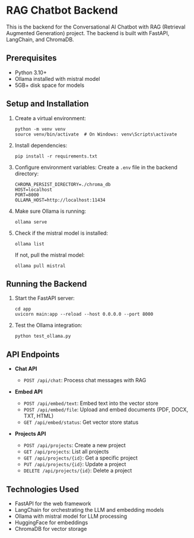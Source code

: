 # RAG Chatbot Backend

This is the backend for the Conversational AI Chatbot with RAG (Retrieval Augmented Generation) project. The backend is built with FastAPI, LangChain, and ChromaDB.

## Prerequisites

- Python 3.10+
- Ollama installed with mistral model
- 5GB+ disk space for models

## Setup and Installation

1. Create a virtual environment:
   ```
   python -m venv venv
   source venv/bin/activate  # On Windows: venv\Scripts\activate
   ```

2. Install dependencies:
   ```
   pip install -r requirements.txt
   ```

3. Configure environment variables:
   Create a `.env` file in the backend directory:
   ```
   CHROMA_PERSIST_DIRECTORY=./chroma_db
   HOST=localhost
   PORT=8000
   OLLAMA_HOST=http://localhost:11434
   ```

4. Make sure Ollama is running:
   ```
   ollama serve
   ```

5. Check if the mistral model is installed:
   ```
   ollama list
   ```

   If not, pull the mistral model:
   ```
   ollama pull mistral
   ```

## Running the Backend

1. Start the FastAPI server:
   ```
   cd app
   uvicorn main:app --reload --host 0.0.0.0 --port 8000
   ```

2. Test the Ollama integration:
   ```
   python test_ollama.py
   ```

## API Endpoints

- **Chat API**
  - `POST /api/chat`: Process chat messages with RAG

- **Embed API**
  - `POST /api/embed/text`: Embed text into the vector store
  - `POST /api/embed/file`: Upload and embed documents (PDF, DOCX, TXT, HTML)
  - `GET /api/embed/status`: Get vector store status

- **Projects API**
  - `POST /api/projects`: Create a new project
  - `GET /api/projects`: List all projects
  - `GET /api/projects/{id}`: Get a specific project
  - `PUT /api/projects/{id}`: Update a project
  - `DELETE /api/projects/{id}`: Delete a project

## Technologies Used

- FastAPI for the web framework
- LangChain for orchestrating the LLM and embedding models
- Ollama with mistral model for LLM processing
- HuggingFace for embeddings
- ChromaDB for vector storage 
 